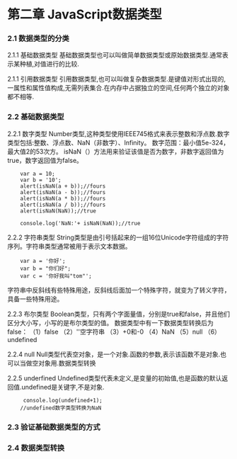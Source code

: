 # 第二章 JavaScript数据类型
### 2.1 数据类型的分类
2.1.1 基础数据类型
基础数据类型也可以叫做简单数据类型或原始数据类型.通常表示某种植,对值进行的比较.

2.1.1 引用数据类型
引用数据类型,也可以叫做复杂数据类型.是键值对形式出现的,一属性和属性值构成,无需列表集合.在内存中占据独立的空间,任何两个独立的对象都不相等.

### 2.2 基础数据类型
2.2.1 数字类型
Number类型,这种类型使用IEEE745格式来表示整数和浮点数.数字类型包括:整数、浮点数、NaN（非数字）、Infinity。
数字范围：最小值5e-324，最大值2的53次方。
isNaN（）方法用来验证该值是否为数字，非数字返回值为true，数字返回值为false。

        var a = 10;
        var b = '10';
        alert(isNaN(a + b));//fours
        alert(isNaN(a - b));//fours
        alert(isNaN(a * b));//fours
        alert(isNaN(a / b));//fours
        alert(isNaN(NaN));//true
        
        console.log('NaN:'+ isNaN(NaN));//true

2.2.2 字符串类型
String类型是由引号括起来的一组16位Unicode字符组成的字符序列。字符串类型通常被用于表示文本数据。

        var a = '你好';
        var b = "你们好";
        var c = '你好我叫"tom"';

字符串中反斜线有些特殊用途，反斜线后面加一个特殊字符，就变为了转义字符，具备一些特殊用途。

2.2.3 布尔类型
Boolean类型，只有两个字面量值，分别是true和false，并且他们区分大小写，小写的是布尔类型的值。
数据类型中有一下数据类型转换后为false：
（1）false
（2）''空字符串
（3）+0和-0
（4）NaN
（5）null
（6）undefined

2.2.4 null
Null类型代表空对象，是一个对象.函数的参数,表示该函数不是对象.也可以当做空对象用.数据类型转换

2.2.5 underfined
Undefined类型代表未定义,是变量的初始值,也是函数的默认返回值.undefined是关键字,不是对象.

         console.log(undefined+1);
        //undefined数字类型转换为NaN


### 2.3 验证基础数据类型的方式


### 2.4 数据类型转换
